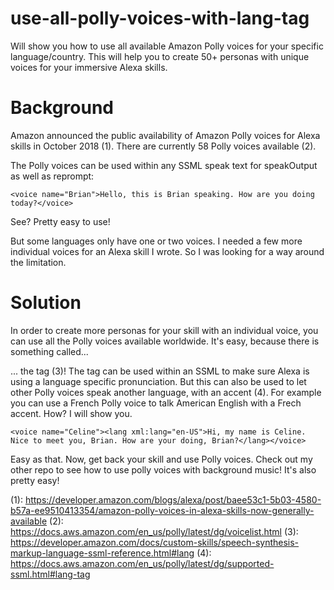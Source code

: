 # use-all-polly-voices-with-lang-tag
Will show you how to use all available Amazon Polly voices for your specific language/country. This will help you to create 50+ personas with unique voices for your immersive Alexa skills.

# Background
Amazon announced the public availability of Amazon Polly voices for Alexa skills in October 2018 (1). There are currently 58 Polly voices available (2). 

The Polly voices can be used within any SSML speak text for speakOutput as well as reprompt: 

`<voice name="Brian">Hello, this is Brian speaking. How are you doing today?</voice>`

See? Pretty easy to use!

But some languages only have one or two voices. I needed a few more individual voices for an Alexa skill I wrote. So I was looking for a way around the limitation.

# Solution

In order to create more personas for your skill with an individual voice, you can use all the Polly voices available worldwide. It's easy, because there is something called...

... the <lang> tag (3)! The <lang> tag can be used within an SSML to make sure Alexa is using a language specific pronunciation. But this can also be used to let other Polly voices speak another language, with an accent (4). For example you can use a French Polly voice to talk American English with a Frech accent. How? I will show you.
  
`<voice name="Celine"><lang xml:lang="en-US">Hi, my name is Celine. Nice to meet you, Brian. How are your doing, Brian?</lang></voice>`

Easy as that. Now, get back your skill and use Polly voices. Check out my other repo to see how to use polly voices with background music! It's also pretty easy!

  
  (1): https://developer.amazon.com/blogs/alexa/post/baee53c1-5b03-4580-b57a-ee9510413354/amazon-polly-voices-in-alexa-skills-now-generally-available
  (2): https://docs.aws.amazon.com/en_us/polly/latest/dg/voicelist.html
  (3): https://developer.amazon.com/docs/custom-skills/speech-synthesis-markup-language-ssml-reference.html#lang
  (4): https://docs.aws.amazon.com/en_us/polly/latest/dg/supported-ssml.html#lang-tag
